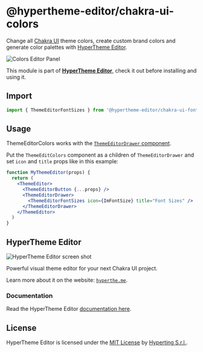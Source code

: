 # @hypertheme-editor/chakra-ui-colors

Change all [Chakra UI](https://chakra-ui.com/) theme colors, create custom brand colors and generate color palettes with [HyperTheme Editor](#hypertheme-editor).

![Colors Editor Panel](https://hyperthe.me/images/documentation/colors-editor-screen.png)

This module is part of **[HyperTheme Editor](#hypertheme-editor)**, check it out before installing and using it.

## Import

```jsx
import { ThemeEditorFontSizes } from '@hypertheme-editor/chakra-ui-font-sizes'
```

## Usage

ThemeEditorColors works with the [`ThemeEditorDrawer` component](https://hyperthe.me/documentation/components/ThemeEditorDrawer).

Put the `ThemeEditColors` component as a children of `ThemeEditorDrawer` and set `icon` and `title` props like in this example:

```jsx live=true
function MyThemeEditor(props) {
  return (
    <ThemeEditor>
      <ThemeEditorButton {...props} />
      <ThemeEditorDrawer>
        <ThemeEditorFontSizes icon={ImFontSize} title="Font Sizes" />
      </ThemeEditorDrawer>
    </ThemeEditor>
  )
}
```

## HyperTheme Editor

![HyperTheme Editor screen shot](https://www.hyperthe.me/images/social-banner.jpg)

Powerful visual theme editor for your next Chakra UI project.

Learn more about it on the website: [`hyperthe.me`](https://hyperthe.me).

### Documentation

Read the HyperTheme Editor [documentation here](https://hyperthe.me/documentation).

## License

HyperTheme Editor is licensed under the [MIT License](https://github.com/Hyperting/hypertheme-editor/blob/main/LICENSE) by [Hyperting S.r.l.](https://hyperting.com).
